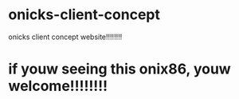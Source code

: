 # onicks-client-concept

onicks client concept website!!!!!!!!

# if youw seeing this onix86, youw welcome!!!!!!!!
